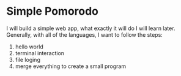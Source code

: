 # Simple Pomorodo
I will build a simple web app, what exactly it will do I will learn later. Generally, with all of the languages, I want to follow the steps:

1. hello world
2. terminal interaction
3. file loging
4. merge everything to create a small program